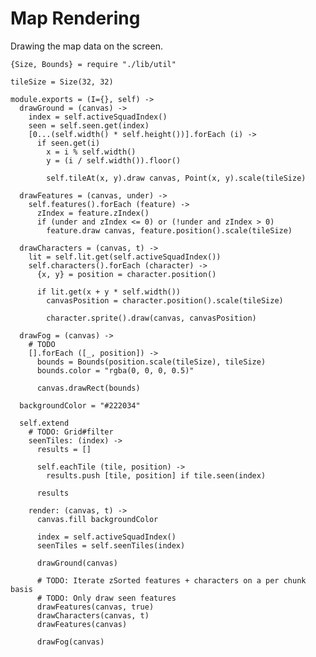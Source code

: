 Map Rendering
=============

Drawing the map data on the screen.

    {Size, Bounds} = require "./lib/util"

    tileSize = Size(32, 32)

    module.exports = (I={}, self) ->
      drawGround = (canvas) ->
        index = self.activeSquadIndex()
        seen = self.seen.get(index)
        [0...(self.width() * self.height())].forEach (i) ->
          if seen.get(i)
            x = i % self.width()
            y = (i / self.width()).floor()

            self.tileAt(x, y).draw canvas, Point(x, y).scale(tileSize)

      drawFeatures = (canvas, under) ->
        self.features().forEach (feature) ->
          zIndex = feature.zIndex()
          if (under and zIndex <= 0) or (!under and zIndex > 0)
            feature.draw canvas, feature.position().scale(tileSize)
  
      drawCharacters = (canvas, t) ->
        lit = self.lit.get(self.activeSquadIndex())
        self.characters().forEach (character) ->
          {x, y} = position = character.position()

          if lit.get(x + y * self.width())
            canvasPosition = character.position().scale(tileSize)
  
            character.sprite().draw(canvas, canvasPosition)

      drawFog = (canvas) ->
        # TODO
        [].forEach ([_, position]) ->
          bounds = Bounds(position.scale(tileSize), tileSize)
          bounds.color = "rgba(0, 0, 0, 0.5)"
  
          canvas.drawRect(bounds)

      backgroundColor = "#222034"

      self.extend
        # TODO: Grid#filter
        seenTiles: (index) ->
          results = []

          self.eachTile (tile, position) ->
            results.push [tile, position] if tile.seen(index)

          results

        render: (canvas, t) ->
          canvas.fill backgroundColor

          index = self.activeSquadIndex()
          seenTiles = self.seenTiles(index)

          drawGround(canvas)

          # TODO: Iterate zSorted features + characters on a per chunk basis
          # TODO: Only draw seen features
          drawFeatures(canvas, true)
          drawCharacters(canvas, t)
          drawFeatures(canvas)

          drawFog(canvas)
